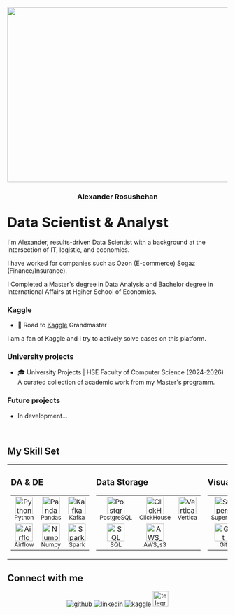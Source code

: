 <div align="center">
<img src="https://i.imgur.com/mESONw2.gif" align="center" height="400" width="800" />
</div>  
  

### <div align="center">Alexander Rosushchan
## <span style="font-size: 1.5em; font-weight: bold;">Data Scientist & Analyst</span>

I`m Alexander, results-driven Data Scientist with a background 
at the intersection of IT, logistic, and economics.

I have worked for companies such as
Ozon (E-commerce) 
Sogaz (Finance/Insurance).

I Completed a Master's degree in Data Analysis
and Bachelor degree in International Affairs at 
Hgiher School of Economics. 
</div>  
  



### Kaggle 
- 🔭 Road to [Kaggle](https://www.kaggle.com/alexanderrrros) Grandmaster  

I am a fan of Kaggle and I try to actively solve cases on this platform. 

### University projects  
- 🎓 University Projects | HSE Faculty of Computer Science (2024-2026)
A curated collection of academic work from my Master's programm.

### Future projects  
- In development...  
  

<br/>  


## My Skill Set  
<table><tr>
    <td valign="top" width="33%">

### DA & DE
<div align="center">
<table>
  <tr>
    <td align="center" width="33%">
      <img src="https://profilinator.rishav.dev/skills-assets/python-original.svg" alt="Python" height="40" />
      <br>
      <sub>Python</sub>
    </td>
    <td align="center" width="33%">
      <img src="https://icon.icepanel.io/Technology/png-shadow-512/Pandas.png" alt="Pandas" height="40" />
      <br>
      <sub>Pandas</sub>
    </td>
    <td align="center" width="33%">
      <img src="https://www.vectorlogo.zone/logos/apache_kafka/apache_kafka-icon.svg" alt="Kafka" height="40" />
      <br>
      <sub>Kafka</sub>
    </td>
  </tr>
  <tr>
    <td align="center" width="33%">
      <img src="https://icon.icepanel.io/Technology/svg/Apache-Airflow.svg" alt="Airflow" height="40" />
      <br>
      <sub>Airflow</sub>
    </td>
    <td align="center" width="33%">
      <img src="https://cdn.worldvectorlogo.com/logos/numpy-1.svg" alt="Numpy" height="40" />
      <br>
      <sub>Numpy</sub>
    </td>
    <td align="center" width="33%">
      <img src="https://cdn.worldvectorlogo.com/logos/apache-spark-5.svg" alt="Spark" height="40" />
      <br>
      <sub>Spark</sub>
    </td>
  </tr>
</table>
</div>

</td>
    <td valign="top" width="33%">

### Data Storage
<div align="center">
<table>
  <tr>
    <td align="center" width="33%">
      <img src="https://profilinator.rishav.dev/skills-assets/postgresql-original-wordmark.svg" alt="PostgreSQL" height="40" />
      <br>
      <sub>PostgreSQL</sub>
    </td>
    <td align="center" width="33%">
      <img src="https://cdn.worldvectorlogo.com/logos/clickhouse-yellow-badge.svg" alt="ClickHouse" height="40" />
      <br>
      <sub>ClickHouse</sub>
    </td>
    <td align="center" width="33%" valign="bottom">
      <img src="https://logotyp.us/file/vertica.svg" alt="Vertica" height="40" />
      <br>
      <sub>Vertica</sub>
    </td>
  </tr>
  <tr>
    <td align="center" width="33%">
      <img src="https://icon.icepanel.io/Technology/svg/Azure-SQL-Database.svg" alt="SQL" height="40" />
      <br>
      <sub>SQL</sub>
    </td>
    <td align="center" width="33%">
      <img src="https://cdn.worldvectorlogo.com/logos/aws-2.svg" alt="AWS_s3" height="40" />
      <br>
      <sub>AWS_s3</sub>
    </td>
  </tr>
  </tr>
  
</table>
</div>

</td>
    <td valign="top" width="33%">

### Visualization & Tools
<div align="center">
<table>
  <tr>
    <td align="center" width="33%">
      <img src="https://cdn.prod.website-files.com/625447c67b621ab49bb7e3e5/65d59a1202406b23ac7621b9_superset-logo.svg" alt="Superset" height="40" />
      <br>
      <sub>Superset</sub>
    </td>
    <td align="center" width="33%">
      <img src="https://cdn.worldvectorlogo.com/logos/power-bi.svg" alt="Power BI" height="40" />
      <br>
      <sub>Power_BI</sub>
    </td>
    <td align="center" width="33%">
      <img src="https://www.vectorlogo.zone/logos/grafana/grafana-icon.svg" alt="Grafana" height="40" />
      <br>
      <sub>Grafana</sub>
    </td>
  </tr>
  <tr>
    <td align="center" width="33%">
      <img src="https://profilinator.rishav.dev/skills-assets/git-scm-icon.svg" alt="Git" height="40" />
      <br>
      <sub>Git</sub>
    </td>
    <td align="center" width="33%">
      <img src="https://cdn.worldvectorlogo.com/logos/excel-4.svg" alt="Excel" height="40" />
      <br>
      <sub>Excel</sub>
    </td>
    <td align="center" width="33%">
      <img src="https://camo.githubusercontent.com/8ddd7494a3ede9c280431b4d3ab2df479446f829d23ae192d3efa63400c0d85f/68747470733a2f2f617661746172732e6d64732e79616e6465782e6e65742f693f69643d35363436613838626337356635333037323665663964313362313935336138655f6c2d31303431343538322d696d616765732d7468756d6273266e3d3133" alt="DataLens" height="40" />
      <br>
      <sub>DataLens</sub>
    </td>
  </tr>
</table>
</div>

</td>
</tr></table>


## Connect with me  
<div align="center">
<a href="https://github.com/https://github.com/AlexRos06" target="_blank">
<img src=https://img.shields.io/badge/github-%2324292e.svg?&style=for-the-badge&logo=github&logoColor=white alt=github style="margin-bottom: 5px;" />
</a>
<a href="https:/www.linkedin.com/in/arosushchan/" target="_blank">
<img src=https://img.shields.io/badge/linkedin-%231E77B5.svg?&style=for-the-badge&logo=linkedin&logoColor=white alt=linkedin style="margin-bottom: 5px;" />
</a>
<a href="https://www.kaggle.com/alexanderrrros" target="_blank">
<img src=https://img.shields.io/badge/kaggle-%2344BAE8.svg?&style=for-the-badge&logo=kaggle&logoColor=white alt=kaggle style="margin-bottom: 5px;" />
</a>  
<a href="https://t.me/AllexRos" target="_blank">
<img src="https://img.shields.io/static/v1?message=Telegram&logo=telegram&label=&color=2CA5E0&logoColor=white&labelColor=&style=for-the-badge" height="35" alt="telegram logo"  />
</a>
</div>  


<br/>  

